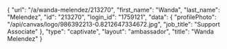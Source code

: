 {
    "url": "\/a\/wanda-melendez\/213270",
    "first_name": "Wanda",
    "last_name": "Melendez",
    "id": "213270",
    "login_id": "1759121",
    "data": {
        "profilePhoto": "\/api\/canvas\/logo\/986392213-0.8212647334672.jpg",
        "job_title": "Support Associate"
    },
    "type": "captivate",
    "layout": "ambassador",
    "title": "Wanda Melendez"
}